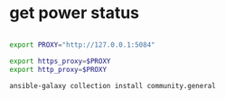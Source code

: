 # get power status

```bash

export PROXY="http://127.0.0.1:5084"

export https_proxy=$PROXY
export http_proxy=$PROXY

ansible-galaxy collection install community.general


```